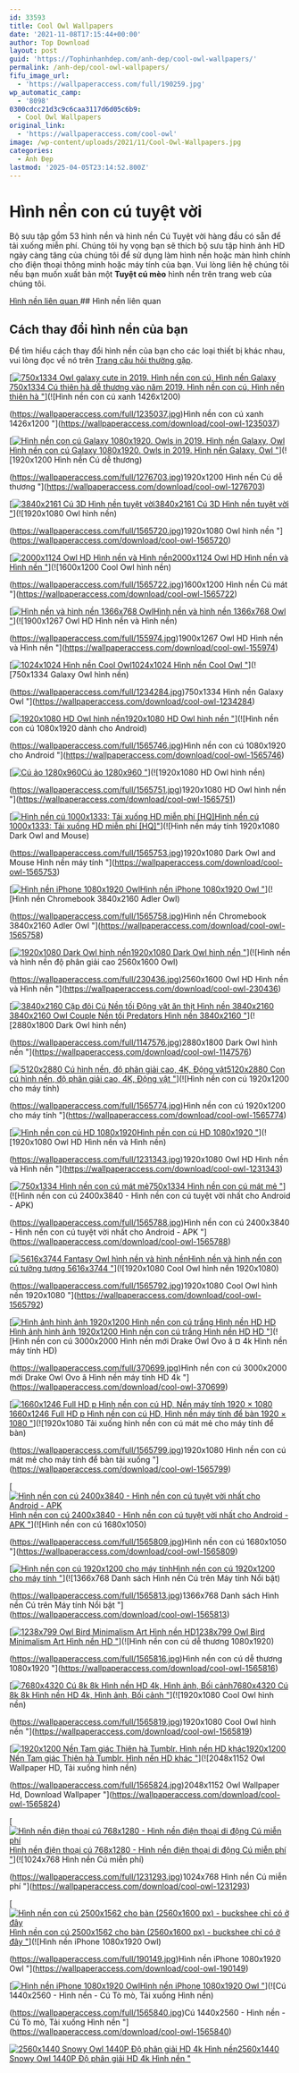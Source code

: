 ```yaml
---
id: 33593
title: Cool Owl Wallpapers
date: '2021-11-08T17:15:44+00:00'
author: Top Download
layout: post
guid: 'https://Tophinhanhdep.com/anh-dep/cool-owl-wallpapers/'
permalink: /anh-dep/cool-owl-wallpapers/
fifu_image_url:
  - 'https://wallpaperaccess.com/full/190259.jpg'
wp_automatic_camp:
  - '8098'
0300cdcc21d3c9c6caa3117d6d05c6b9:
  - Cool Owl Wallpapers
original_link:
  - 'https://wallpaperaccess.com/cool-owl'
image: /wp-content/uploads/2021/11/Cool-Owl-Wallpapers.jpg
categories:
  - Ảnh Đẹp
lastmod: '2025-04-05T23:14:52.800Z'
---
```

# Hình nền con cú tuyệt vời

Bộ sưu tập gồm 53 hình nền và hình nền Cú Tuyệt vời hàng đầu có sẵn để tải xuống miễn phí. Chúng tôi hy vọng bạn sẽ thích bộ sưu tập hình ảnh HD ngày càng tăng của chúng tôi để sử dụng làm hình nền hoặc màn hình chính cho điện thoại thông minh hoặc máy tính của bạn. Vui lòng liên hệ chúng tôi nếu bạn muốn xuất bản một **Tuyệt cú mèo** hình nền trên trang web của chúng tôi.

[Hình nền liên quan ](#related) ## Hình nền liên quan

## Cách thay đổi hình nền của bạn

Để tìm hiểu cách thay đổi hình nền của bạn cho các loại thiết bị khác nhau, vui lòng đọc về nó trên [Trang câu hỏi thường gặp](https://tophinhanhdep.com/faq/).

  
[[![750x1334 Owl galaxy cute in 2019. Hình nền con cú, Hình nền Galaxy](https://wallpaperaccess.com/full/190259.jpg)750x1334 Cú thiên hà dễ thương vào năm 2019. Hình nền con cú, Hình nền thiên hà "](https://wallpaperaccess.com/download/cool-owl-190259)](![Hình nền con cú xanh 1426x1200)

(https://wallpaperaccess.com/full/1235037.jpg)Hình nền con cú xanh 1426x1200 "](https://wallpaperaccess.com/download/cool-owl-1235037)

[[![Hình nền con cú Galaxy 1080x1920.  Owls in 2019. Hình nền Galaxy, Owl](https://wallpaperaccess.com/full/738581.jpg)Hình nền con cú Galaxy 1080x1920. Owls in 2019. Hình nền Galaxy, Owl "](https://wallpaperaccess.com/download/cool-owl-738581)](![1920x1200 Hình nền Cú dễ thương)

(https://wallpaperaccess.com/full/1276703.jpg)1920x1200 Hình nền Cú dễ thương "](https://wallpaperaccess.com/download/cool-owl-1276703)

[[![3840x2161 Cú 3D Hình nền tuyệt vời](https://wallpaperaccess.com/full/1565719.jpg)3840x2161 Cú 3D Hình nền tuyệt vời "](https://wallpaperaccess.com/download/cool-owl-1565719)](![1920x1080 Owl hình nền)

(https://wallpaperaccess.com/full/1565720.jpg)1920x1080 Owl hình nền "](https://wallpaperaccess.com/download/cool-owl-1565720)

[[![2000x1124 Owl HD Hình nền và Hình nền](https://wallpaperaccess.com/full/1276715.png)2000x1124 Owl HD Hình nền và Hình nền "](https://wallpaperaccess.com/download/cool-owl-1276715)](![1600x1200 Cool Owl hình nền)

(https://wallpaperaccess.com/full/1565722.jpg)1600x1200 Hình nền Cú mát "](https://wallpaperaccess.com/download/cool-owl-1565722)

[[![Hình nền và hình nền 1366x768 Owl](https://wallpaperaccess.com/full/1357818.jpg)Hình nền và hình nền 1366x768 Owl "](https://wallpaperaccess.com/download/cool-owl-1357818)](![1900x1267 Owl HD Hình nền và Hình nền)

(https://wallpaperaccess.com/full/155974.jpg)1900x1267 Owl HD Hình nền và Hình nền "](https://wallpaperaccess.com/download/cool-owl-155974)

[[![1024x1024 Hình nền Cool Owl](https://wallpaperaccess.com/full/1565724.jpg)1024x1024 Hình nền Cool Owl "](https://wallpaperaccess.com/download/cool-owl-1565724)](![750x1334 Galaxy Owl hình nền)

(https://wallpaperaccess.com/full/1234284.jpg)750x1334 Hình nền Galaxy Owl "](https://wallpaperaccess.com/download/cool-owl-1234284)

[[![1920x1080 HD Owl hình nền](https://wallpaperaccess.com/full/1565744.jpg)1920x1080 HD Owl hình nền "](https://wallpaperaccess.com/download/cool-owl-1565744)](![Hình nền con cú 1080x1920 dành cho Android)

(https://wallpaperaccess.com/full/1565746.jpg)Hình nền con cú 1080x1920 cho Android "](https://wallpaperaccess.com/download/cool-owl-1565746)

[[![Cú ảo 1280x960](https://wallpaperaccess.com/full/1565749.jpg)Cú ảo 1280x960 "](https://wallpaperaccess.com/download/cool-owl-1565749)](![1920x1080 HD Owl hình nền)

(https://wallpaperaccess.com/full/1565751.jpg)1920x1080 HD Owl hình nền "](https://wallpaperaccess.com/download/cool-owl-1565751)

[[![Hình nền cú 1000x1333: Tải xuống HD miễn phí [HQ]](https://wallpaperaccess.com/full/1472842.jpg)Hình nền cú 1000x1333: Tải xuống HD miễn phí \[HQ\]"](https://wallpaperaccess.com/download/cool-owl-1472842)](![Hình nền máy tính 1920x1080 Dark Owl and Mouse)

(https://wallpaperaccess.com/full/1565753.jpg)1920x1080 Dark Owl and Mouse Hình nền máy tính "](https://wallpaperaccess.com/download/cool-owl-1565753)

[[![Hình nền iPhone 1080x1920 Owl](https://wallpaperaccess.com/full/1357847.jpg)Hình nền iPhone 1080x1920 Owl "](https://wallpaperaccess.com/download/cool-owl-1357847)](![Hình nền Chromebook 3840x2160 Adler Owl)

(https://wallpaperaccess.com/full/1565758.jpg)Hình nền Chromebook 3840x2160 Adler Owl "](https://wallpaperaccess.com/download/cool-owl-1565758)

[[![1920x1080 Dark Owl hình nền](https://wallpaperaccess.com/full/1121279.jpg)1920x1080 Dark Owl hình nền "](https://wallpaperaccess.com/download/cool-owl-1121279)](![Hình nền và hình nền độ phân giải cao 2560x1600 Owl)

(https://wallpaperaccess.com/full/230436.jpg)2560x1600 Owl HD Hình nền và Hình nền "](https://wallpaperaccess.com/download/cool-owl-230436)

[[![3840x2160 Cặp đôi Cú Nền tối Động vật ăn thịt Hình nền 3840x2160](https://wallpaperaccess.com/full/1565767.jpg)3840x2160 Owl Couple Nền tối Predators Hình nền 3840x2160 "](https://wallpaperaccess.com/download/cool-owl-1565767)](![2880x1800 Dark Owl hình nền)

(https://wallpaperaccess.com/full/1147576.jpg)2880x1800 Dark Owl hình nền "](https://wallpaperaccess.com/download/cool-owl-1147576)

[[![5120x2880 Cú hình nền, độ phân giải cao, 4K, Động vật](https://wallpaperaccess.com/full/155977.jpg)5120x2880 Con cú hình nền, độ phân giải cao, 4K, Động vật "](https://wallpaperaccess.com/download/cool-owl-155977)](![Hình nền con cú 1920x1200 cho máy tính)

(https://wallpaperaccess.com/full/1565774.jpg)Hình nền con cú 1920x1200 cho máy tính "](https://wallpaperaccess.com/download/cool-owl-1565774)

[[![Hình nền con cú HD 1080x1920](https://wallpaperaccess.com/full/1565779.jpg)Hình nền con cú HD 1080x1920 "](https://wallpaperaccess.com/download/cool-owl-1565779)](![1920x1080 Owl HD Hình nền và Hình nền)

(https://wallpaperaccess.com/full/1231343.jpg)1920x1080 Owl HD Hình nền và Hình nền "](https://wallpaperaccess.com/download/cool-owl-1231343)

[[![750x1334 Hình nền con cú mát mẻ](https://wallpaperaccess.com/full/1565786.jpg)750x1334 Hình nền con cú mát mẻ "](https://wallpaperaccess.com/download/cool-owl-1565786)](![Hình nền con cú 2400x3840 - Hình nền con cú tuyệt vời nhất cho Android - APK)

(https://wallpaperaccess.com/full/1565788.jpg)Hình nền con cú 2400x3840 - Hình nền con cú tuyệt vời nhất cho Android - APK "](https://wallpaperaccess.com/download/cool-owl-1565788)

[[![5616x3744 Fantasy Owl hình nền và hình nền](https://wallpaperaccess.com/full/1565790.jpg)Hình nền và hình nền con cú tưởng tượng 5616x3744 "](https://wallpaperaccess.com/download/cool-owl-1565790)](![1920x1080 Cool Owl hình nền 1920x1080)

(https://wallpaperaccess.com/full/1565792.jpg)1920x1080 Cool Owl hình nền 1920x1080 "](https://wallpaperaccess.com/download/cool-owl-1565792)

[[![Hình ảnh hình ảnh 1920x1200 Hình nền con cú trắng Hình nền HD HD](https://wallpaperaccess.com/full/1473135.jpg)Hình ảnh hình ảnh 1920x1200 Hình nền con cú trắng Hình nền HD HD "](https://wallpaperaccess.com/download/cool-owl-1473135)](![Hình nền con cú 3000x2000 Hình nền mới Drake Owl Ovo â ¤ 4k Hình nền máy tính HD)

(https://wallpaperaccess.com/full/370699.jpg)Hình nền con cú 3000x2000 mới Drake Owl Ovo â Hình nền máy tính HD 4k "](https://wallpaperaccess.com/download/cool-owl-370699)

[[![1660x1246 Full HD p Hình nền con cú HD, Nền máy tính 1920 × 1080](https://wallpaperaccess.com/full/1565796.jpg)1660x1246 Full HD p Hình nền con cú HD, Hình nền máy tính để bàn 1920 × 1080 "](https://wallpaperaccess.com/download/cool-owl-1565796)](![1920x1080 Tải xuống hình nền con cú mát mẻ cho máy tính để bàn)

(https://wallpaperaccess.com/full/1565799.jpg)1920x1080 Hình nền con cú mát mẻ cho máy tính để bàn tải xuống "](https://wallpaperaccess.com/download/cool-owl-1565799)

[[![Hình nền con cú 2400x3840 - Hình nền con cú tuyệt vời nhất cho Android - APK](https://wallpaperaccess.com/full/1565804.jpg)Hình nền con cú 2400x3840 - Hình nền con cú tuyệt vời nhất cho Android - APK "](https://wallpaperaccess.com/download/cool-owl-1565804)](![Hình nền con cú 1680x1050)

(https://wallpaperaccess.com/full/1565809.jpg)Hình nền con cú 1680x1050 "](https://wallpaperaccess.com/download/cool-owl-1565809)

[[![Hình nền con cú 1920x1200 cho máy tính](https://wallpaperaccess.com/full/1565810.jpg)Hình nền con cú 1920x1200 cho máy tính "](https://wallpaperaccess.com/download/cool-owl-1565810)](![1366x768 Danh sách Hình nền Cú trên Máy tính Nổi bật)

(https://wallpaperaccess.com/full/1565813.jpg)1366x768 Danh sách Hình nền Cú trên Máy tính Nổi bật "](https://wallpaperaccess.com/download/cool-owl-1565813)

[[![1238x799 Owl Bird Minimalism Art Hình nền HD](https://wallpaperaccess.com/full/1261656.jpg)1238x799 Owl Bird Minimalism Art Hình nền HD "](https://wallpaperaccess.com/download/cool-owl-1261656)](![Hình nền con cú dễ thương 1080x1920)

(https://wallpaperaccess.com/full/1565816.jpg)Hình nền con cú dễ thương 1080x1920 "](https://wallpaperaccess.com/download/cool-owl-1565816)

[[![7680x4320 Cú 8k 8k Hình nền HD 4k, Hình ảnh, Bối cảnh](https://wallpaperaccess.com/full/1565817.jpg)7680x4320 Cú 8k 8k Hình nền HD 4k, Hình ảnh, Bối cảnh "](https://wallpaperaccess.com/download/cool-owl-1565817)](![1920x1080 Cool Owl hình nền)

(https://wallpaperaccess.com/full/1565819.jpg)1920x1080 Cool Owl hình nền "](https://wallpaperaccess.com/download/cool-owl-1565819)

[[![1920x1200 Nền Tam giác Thiên hà Tumblr.  Hình nền HD khác](https://wallpaperaccess.com/full/1565823.jpg)1920x1200 Nền Tam giác Thiên hà Tumblr. Hình nền HD khác "](https://wallpaperaccess.com/download/cool-owl-1565823)](![2048x1152 Owl Wallpaper HD, Tải xuống hình nền)

(https://wallpaperaccess.com/full/1565824.jpg)2048x1152 Owl Wallpaper Hd, Download Wallpaper "](https://wallpaperaccess.com/download/cool-owl-1565824)

[[![Hình nền điện thoại cú 768x1280 - Hình nền điện thoại di động Cú miễn phí](https://wallpaperaccess.com/full/1565825.jpg)Hình nền điện thoại cú 768x1280 - Hình nền điện thoại di động Cú miễn phí "](https://wallpaperaccess.com/download/cool-owl-1565825)](![1024x768 Hình nền Cú miễn phí)

(https://wallpaperaccess.com/full/1231293.jpg)1024x768 Hình nền Cú miễn phí "](https://wallpaperaccess.com/download/cool-owl-1231293)

[[![Hình nền con cú 2500x1562 cho bàn (2560x1600 px) - buckshee chỉ có ở đây](https://wallpaperaccess.com/full/1565829.jpg)Hình nền con cú 2500x1562 cho bàn (2560x1600 px) - buckshee chỉ có ở đây "](https://wallpaperaccess.com/download/cool-owl-1565829)](![Hình nền iPhone 1080x1920 Owl)

(https://wallpaperaccess.com/full/190149.jpg)Hình nền iPhone 1080x1920 Owl "](https://wallpaperaccess.com/download/cool-owl-190149)

[[![Hình nền iPhone 1080x1920 Owl](https://wallpaperaccess.com/full/1565839.jpg)Hình nền iPhone 1080x1920 Owl "](https://wallpaperaccess.com/download/cool-owl-1565839)](![Cú 1440x2560 - Hình nền - Cú Tò mò, Tải xuống Hình nền)

(https://wallpaperaccess.com/full/1565840.jpg)Cú 1440x2560 - Hình nền - Cú Tò mò, Tải xuống Hình nền "](https://wallpaperaccess.com/download/cool-owl-1565840)

[![2560x1440 Snowy Owl 1440P Độ phân giải HD 4k Hình nền](https://wallpaperaccess.com/full/771054.jpg)2560x1440 Snowy Owl 1440P Độ phân giải HD 4k Hình nền "](https://wallpaperaccess.com/download/cool-owl-771054)
